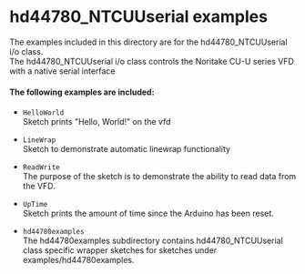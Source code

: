 hd44780_NTCUUserial examples
=======================

The examples included in this directory are for the hd44780_NTCUUserial i/o class.<br>
The hd44780_NTCUUserial i/o class controls the Noritake CU-U series VFD with a native serial interface


#### The following examples are included:

- `HelloWorld`<br>
Sketch prints "Hello, World!" on the vfd

- `LineWrap`<br>
Sketch to demonstrate automatic linewrap functionality

- `ReadWrite`<br>
The purpose of the sketch is to demonstrate the ability to read data from
the VFD.

- `UpTime`<br>
Sketch prints the amount of time since the Arduino has been reset.

- `hd44780examples`<br>
The hd44780examples subdirectory contains
hd44780_NTCUUserial class specific wrapper sketches for sketches under
examples/hd44780examples.
